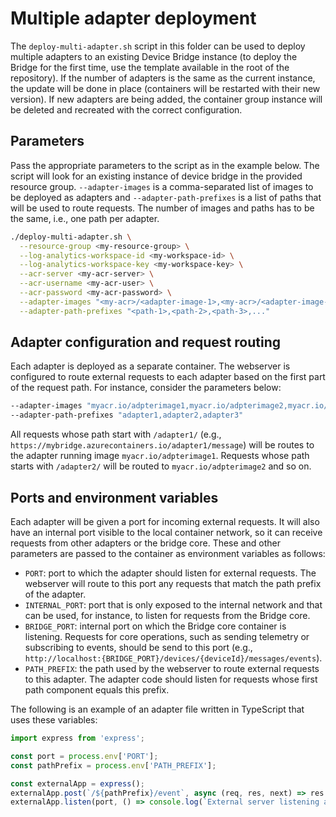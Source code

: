 # Multiple adapter deployment

The `deploy-multi-adapter.sh` script in this folder can be used to deploy multiple adapters to an existing
Device Bridge instance (to deploy the Bridge for the first time, use the template available in the root of the repository).
If the number of adapters is the same as the current instance, the update will be done in place (containers will be restarted with their new version). If new adapters are being added, the container group instance will be deleted and recreated with the correct configuration.

## Parameters
Pass the appropriate parameters to the script as in the example below. The script will look for an existing instance of device bridge in the provided resource group.
`--adapter-images` is a comma-separated list of images to be deployed as adapters and `--adapter-path-prefixes` is a list of paths that will be used to route requests. The number of images and paths has to be the same, i.e., one path per adapter.

```bash
./deploy-multi-adapter.sh \
  --resource-group <my-resource-group> \
  --log-analytics-workspace-id <my-workspace-id> \
  --log-analytics-workspace-key <my-workspace-key> \
  --acr-server <my-acr-server> \
  --acr-username <my-acr-user> \
  --acr-password <my-acr-password> \
  --adapter-images "<my-acr>/<adapter-image-1>,<my-acr>/<adapter-image-2>,<my-acr>/<adapter-image-3>,..." \
  --adapter-path-prefixes "<path-1>,<path-2>,<path-3>,..."
```

## Adapter configuration and request routing
Each adapter is deployed as a separate container. The webserver is configured to route external requests to
each adapter based on the first part of the request path. For instance, consider the parameters below:

```bash
--adapter-images "myacr.io/adpterimage1,myacr.io/adpterimage2,myacr.io/adpterimage3"
--adapter-path-prefixes "adapter1,adapter2,adapter3"
```

All requests whose path start with `/adapter1/` (e.g., `https://mybridge.azurecontainers.io/adapter1/message`) will be
routes to the adapter running image `myacr.io/adpterimage1`. Requests whose path starts with `/adapter2/` will
be routed to `myacr.io/adpterimage2` and so on.

## Ports and environment variables
Each adapter will be given a port for incoming external requests. It will also have an internal port
visible to the local container network, so it can receive requests from other adapters or the bridge core. These and
other parameters are passed to the container as environment variables as follows:

- `PORT`: port to which the adapter should listen for external requests. The webserver will route to this port any requests that
match the path prefix of the adapter.
- `INTERNAL_PORT`: port that is only exposed to the internal network and that can be used, for instance, to
listen for requests from the Bridge core.
- `BRIDGE_PORT`: internal port on which the Bridge core container is listening. Requests for core operations, such as sending
telemetry or subscribing to events, should be send to this port (e.g., `http://localhost:{BRIDGE_PORT}/devices/{deviceId}/messages/events`).
- `PATH_PREFIX`: the path used by the webserver to route external requests to this adapter. The adapter code should listen for
requests whose first path component equals this prefix.

The following is an example of an adapter file written in TypeScript that uses these variables:

```typescript
import express from 'express';

const port = process.env['PORT'];
const pathPrefix = process.env['PATH_PREFIX'];

const externalApp = express();
externalApp.post(`/${pathPrefix}/event`, async (req, res, next) => res.sendStatus(200));
externalApp.listen(port, () => console.log(`External server listening at http://localhost:${port}`));
```
